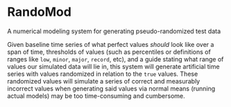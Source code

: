 # RandoMod
A numerical modeling system for generating pseudo-randomized test data

Given baseline time series of what perfect values _should_ look like over a span of time, thresholds of values 
(such as percentiles or definitions of ranges like `low`, `minor`, `major`, `record`, etc), and a guide stating what 
range of values our simulated data will lie in, this system will generate artificial time series with values randomized 
in relation to the `true` values. These randomized values will simulate a series of correct and measurably incorrect 
values when generating said values via normal means (running actual models) may be too time-consuming and cumbersome.